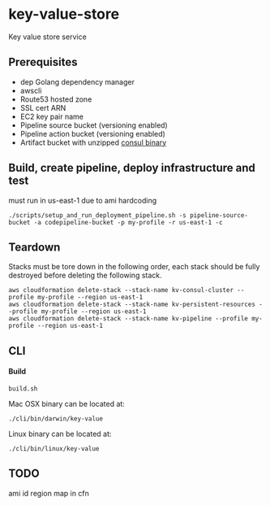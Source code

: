 # key-value-store
Key value store service

## Prerequisites
* dep Golang dependency manager
* awscli
* Route53 hosted zone
* SSL cert ARN
* EC2 key pair name
* Pipeline source bucket (versioning enabled)
* Pipeline action bucket (versioning enabled)
* Artifact bucket with unzipped [consul binary](https://releases.hashicorp.com/consul/1.1.0/consul_1.1.0_linux_amd64.zip)

## Build, create pipeline, deploy infrastructure and test
must run in us-east-1 due to ami hardcoding
```
./scripts/setup_and_run_deployment_pipeline.sh -s pipeline-source-bucket -a codepipeline-bucket -p my-profile -r us-east-1 -c
```
## Teardown

Stacks must be tore down in the following order, each stack should be fully destroyed before deleting the following stack.
```
aws cloudformation delete-stack --stack-name kv-consul-cluster --profile my-profile --region us-east-1
aws cloudformation delete-stack --stack-name kv-persistent-resources --profile my-profile --region us-east-1
aws cloudformation delete-stack --stack-name kv-pipeline --profile my-profile --region us-east-1

```

## CLI

#### Build
```
build.sh
```

Mac OSX binary can be located at:
```
./cli/bin/darwin/key-value
```

Linux binary can be located at:
```
./cli/bin/linux/key-value
```

## TODO
ami id region map in cfn
